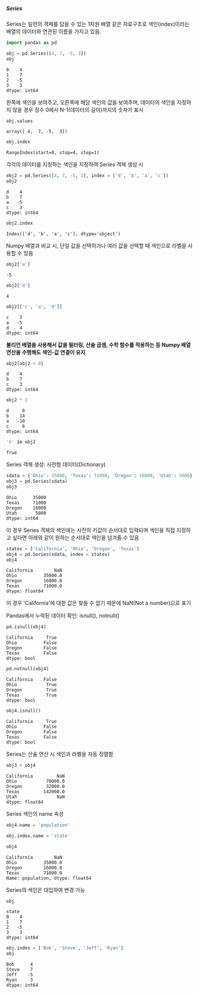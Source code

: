 
##### Series
Series는 일련의 객체를 담을 수 있는 1차원 배열 같은 자료구조로 색인(index)이라는 배열의 데이터와 연관된 이름을 가지고 있음.


```python
import pandas as pd

obj = pd.Series([4, 7, -5, 3])
obj
```




    0    4
    1    7
    2   -5
    3    3
    dtype: int64



왼쪽에 색인을 보여주고, 오른쪽에 해당 색인의 값을 보여주며, 데이터의 색인을 지정하지 않을 경우 정수 0에서 N-1(데이터의 길이)까지의 숫자가 표시


```python
obj.values
```




    array([ 4,  7, -5,  3])




```python
obj.index
```




    RangeIndex(start=0, stop=4, step=1)



각각의 데이터를 지칭하는 색인을 지정하여 Series 객체 생성 시


```python
obj2 = pd.Series([4, 7, -5, 3], index = ['d', 'b', 'a', 'c'])
obj2
```




    d    4
    b    7
    a   -5
    c    3
    dtype: int64




```python
obj2.index
```




    Index(['d', 'b', 'a', 'c'], dtype='object')



Numpy 배열과 비교 시, 단일 값을 선택하거나 여러 값을 선택할 때 색인으로 라벨을 사용할 수 있음


```python
obj2['a']
```




    -5




```python
obj2['d']
```




    4




```python
obj2[['c', 'a', 'd']]
```




    c    3
    a   -5
    d    4
    dtype: int64



**불리언 배열을 사용해서 값을 필터링, 산술 곱셈, 수학 함수를 적용하는 등 Numpy 배열 연산을 수행해도 색인-값 연결이 유지**


```python
obj2[obj2 > 0]
```




    d    4
    b    7
    c    3
    dtype: int64




```python
obj2 * 2
```




    d     8
    b    14
    a   -10
    c     6
    dtype: int64




```python
'b' in obj2
```




    True



Series 객체 생성: 사전형 데이터(Dictionary)


```python
sdata = {'Ohio': 35000, 'Texas': 71000, 'Oregon': 16000, 'Utah': 5000}
obj3 = pd.Series(sdata)
obj3
```




    Ohio      35000
    Texas     71000
    Oregon    16000
    Utah       5000
    dtype: int64



이 경우 Series 객체의 색인에는 사전의 키값이 순서대로 입력되며 색인을 직접 지정하고 싶다면 아래와 같이 원하는 순서대로 색인을 넘겨줄 수 있음


```python
states = ['California', 'Ohio', 'Oregon', 'Texas']
obj4 = pd.Series(sdata, index = states)
obj4
```




    California        NaN
    Ohio          35000.0
    Oregon        16000.0
    Texas         71000.0
    dtype: float64



이 경우 'California'에 대한 값은 찾을 수 없기 때문에 NaN(Not a number)으로 표기

Pandas에서 누락된 데이터 확인: isnull(), notnull()


```python
pd.isnull(obj4)
```




    California     True
    Ohio          False
    Oregon        False
    Texas         False
    dtype: bool




```python
pd.notnull(obj4)
```




    California    False
    Ohio           True
    Oregon         True
    Texas          True
    dtype: bool




```python
obj4.isnull()
```




    California     True
    Ohio          False
    Oregon        False
    Texas         False
    dtype: bool



Series는 산술 연산 시 색인과 라벨을 자동 정렬함


```python
obj3 + obj4
```




    California         NaN
    Ohio           70000.0
    Oregon         32000.0
    Texas         142000.0
    Utah               NaN
    dtype: float64



Series 색인의 name 속성


```python
obj4.name = 'population'
```


```python
obj.index.name = 'state'
```


```python
obj4
```




    California        NaN
    Ohio          35000.0
    Oregon        16000.0
    Texas         71000.0
    Name: population, dtype: float64



Series의 색인은 대입하여 변경 가능


```python
obj
```




    state
    0    4
    1    7
    2   -5
    3    3
    dtype: int64




```python
obj.index = ['Bob', 'Steve', 'Jeff', 'Ryan']
obj
```




    Bob      4
    Steve    7
    Jeff    -5
    Ryan     3
    dtype: int64


